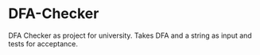 # DFA-Checker
DFA Checker as project for university. Takes DFA and a string as input and tests for acceptance. 
